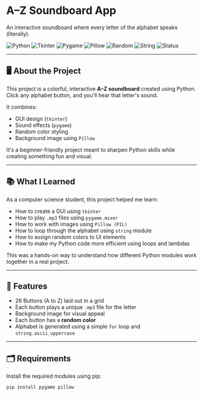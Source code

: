 # A–Z Soundboard App  
An interactive soundboard where every letter of the alphabet speaks (literally).

![Python](https://img.shields.io/badge/Python-3.10-blue)
![Tkinter](https://img.shields.io/badge/GUI-Tkinter-green)
![Pygame](https://img.shields.io/badge/Sound-Pygame-orange)
![Pillow](https://img.shields.io/badge/Image-Pillow-yellow)
![Random](https://img.shields.io/badge/Module-random-lightgrey)
![String](https://img.shields.io/badge/Module-string-lightgrey)
![Status](https://img.shields.io/badge/Status-Completed-brightgreen)

---

## 🖥️ About the Project

This project is a colorful, interactive **A–Z soundboard** created using Python.  
Click any alphabet button, and you'll hear that letter's sound.

It combines:
- GUI design (`tkinter`)
- Sound effects (`pygame`)
- Random color styling
- Background image using `Pillow`

It's a beginner-friendly project meant to sharpen Python skills while creating something fun and visual.

---

## 📚 What I Learned

As a computer science student, this project helped me learn:

- How to create a GUI using `tkinter`
- How to play `.mp3` files using `pygame.mixer`
- How to work with images using `Pillow (PIL)`
- How to loop through the alphabet using `string` module
- How to assign random colors to UI elements
- How to make my Python code more efficient using loops and lambdas

This was a hands-on way to understand how different Python modules work together in a real project.

---

## 🎯 Features

- 26 Buttons (A to Z) laid out in a grid
- Each button plays a unique `.mp3` file for the letter
- Background image for visual appeal
- Each button has a **random color**
- Alphabet is generated using a simple `for` loop and `string.ascii_uppercase`

---
## 🗂️ Requirements  

Install the required modules using pip:

```bash
pip install pygame pillow



